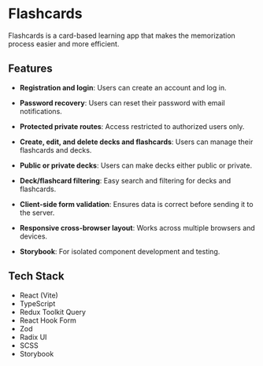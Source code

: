 # Flashcards

Flashcards is a card-based learning app that makes the memorization process easier and more efficient.

## Features

- **Registration and login**: Users can create an account and log in.
- **Password recovery**: Users can reset their password with email notifications.
- **Protected private routes**: Access restricted to authorized users only.
- **Create, edit, and delete decks and flashcards**: Users can manage their flashcards and decks.
- **Public or private decks**: Users can make decks either public or private.
- **Deck/flashcard filtering**: Easy search and filtering for decks and flashcards.

- **Client-side form validation**: Ensures data is correct before sending it to the server.
- **Responsive cross-browser layout**: Works across multiple browsers and devices.
- **Storybook**: For isolated component development and testing.

## Tech Stack

- React (Vite)
- TypeScript
- Redux Toolkit Query
- React Hook Form
- Zod
- Radix UI
- SCSS
- Storybook
